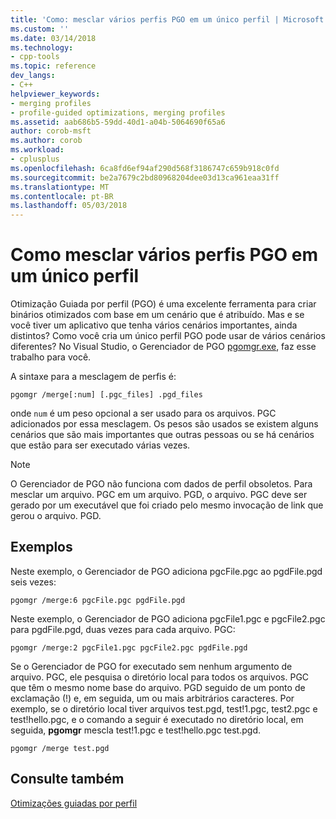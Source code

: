 ```yaml
---
title: 'Como: mesclar vários perfis PGO em um único perfil | Microsoft Docs'
ms.custom: ''
ms.date: 03/14/2018
ms.technology:
- cpp-tools
ms.topic: reference
dev_langs:
- C++
helpviewer_keywords:
- merging profiles
- profile-guided optimizations, merging profiles
ms.assetid: aab686b5-59dd-40d1-a04b-5064690f65a6
author: corob-msft
ms.author: corob
ms.workload:
- cplusplus
ms.openlocfilehash: 6ca8fd6ef94af290d568f3186747c659b918c0fd
ms.sourcegitcommit: be2a7679c2bd80968204dee03d13ca961eaa31ff
ms.translationtype: MT
ms.contentlocale: pt-BR
ms.lasthandoff: 05/03/2018
---
```

# <a name="how-to-merge-multiple-pgo-profiles-into-a-single-profile"></a>Como mesclar vários perfis PGO em um único perfil

Otimização Guiada por perfil (PGO) é uma excelente ferramenta para criar binários otimizados com base em um cenário que é atribuído. Mas e se você tiver um aplicativo que tenha vários cenários importantes, ainda distintos? Como você cria um único perfil PGO pode usar de vários cenários diferentes? No Visual Studio, o Gerenciador de PGO [pgomgr.exe](pgomgr.md), faz esse trabalho para você.

A sintaxe para a mesclagem de perfis é:

`pgomgr /merge[:num] [.pgc_files] .pgd_files`

onde `num` é um peso opcional a ser usado para os arquivos. PGC adicionados por essa mesclagem. Os pesos são usados se existem alguns cenários que são mais importantes que outras pessoas ou se há cenários que estão para ser executado várias vezes.

> [!NOTE]
> O Gerenciador de PGO não funciona com dados de perfil obsoletos. Para mesclar um arquivo. PGC em um arquivo. PGD, o arquivo. PGC deve ser gerado por um executável que foi criado pelo mesmo invocação de link que gerou o arquivo. PGD.

## <a name="examples"></a>Exemplos

Neste exemplo, o Gerenciador de PGO adiciona pgcFile.pgc ao pgdFile.pgd seis vezes:

`pgomgr /merge:6 pgcFile.pgc pgdFile.pgd`

Neste exemplo, o Gerenciador de PGO adiciona pgcFile1.pgc e pgcFile2.pgc para pgdFile.pgd, duas vezes para cada arquivo. PGC:

`pgomgr /merge:2 pgcFile1.pgc pgcFile2.pgc pgdFile.pgd`

Se o Gerenciador de PGO for executado sem nenhum argumento de arquivo. PGC, ele pesquisa o diretório local para todos os arquivos. PGC que têm o mesmo nome base do arquivo. PGD seguido de um ponto de exclamação (!) e, em seguida, um ou mais arbitrários caracteres. Por exemplo, se o diretório local tiver arquivos test.pgd, test!1.pgc, test2.pgc e test!hello.pgc, e o comando a seguir é executado no diretório local, em seguida, **pgomgr** mescla test!1.pgc e test!hello.pgc test.pgd.

`pgomgr /merge test.pgd`

## <a name="see-also"></a>Consulte também

[Otimizações guiadas por perfil](../../build/reference/profile-guided-optimizations.md)

